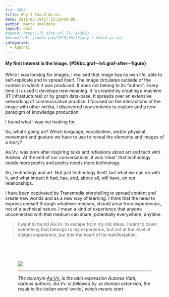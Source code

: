 ```yaml
---
#id: 3093
title: Why I found Aa.Vv.
date: 2016-03-19T17:25:26+00:00
author: marta smaldone
layout: post
#gu#id: http://{{ site.url }}/?p=3093
#permalink: /index.php/2016/03/19/why-i-found-aa-vv/
categories:
  - Appunti
---
```

#### <strong class="markup--strong markup--h4-strong">My first interest is the Image.</strong> {#56bc.graf--h4.graf-after--figure}

<p id="832e" class="graf--p graf-after--h4">
  While I was looking for images, I realised that image has its own life, able to self-replicate and to spread itself. The image circulates outiside of the context in which it was produced. It does not belong to its “author”. Every time it is used it develops new meaning. It is created by creating a machine (IT infrastuctures) or by graph data-base. It spreads over an extensive networking of communicative practice. I focused on the interactions of the image with other media, I discovered new contexts to explore and a new paradigm of knowledge production.
</p>

<p id="5a21" class="graf--p graf-after--p">
  I found what I was not looking for.
</p>

<p id="90eb" class="graf--p graf-after--p">
  So, what’s going on? Which language, vocalization, and/or physical movement and gesture we have to use to reveal the elements and images of a story?
</p>

<p id="aea4" class="graf--p graf-after--p">
  Aa.Vv. was born after inspiring talks and reflexions about art and tech with Andrea. At the end of our conversations, it was ‘clear’ that technology needs more poetry and poetry needs more technology.
</p>

<p id="5dcb" class="graf--p graf-after--p">
  So, technology and art. Not just technology itself, but what we can do with it, and what impact it had, has, and, above all, will have, on our relationships.
</p>

<p id="5182" class="graf--p graf-after--p">
  I have been captivated by Transmedia storytelling to spread content and create new worlds and as a new way of learning. I think that the need to express oneself through whatever medium, should arise from experiences, not of a technical nature. I mean a kind of experience that anyone unconnected with that medium can share, potentially everywhere, anytime.
</p>

<blockquote id="d584" class="graf--pullquote pullquote graf-after--p">
  <p>
    I want to found Aa.Vv. to escape from my old ideas. I want to cover something that belongs to my experience, but not at the level of distant experience, but into the heart of its manifestation.
  </p>
</blockquote>

&nbsp;

&nbsp;<figure id="ff90" class="graf--figure graf-after--pullquote"> 

<div class="aspectRatioPlaceholder is-locked">
  <div class="progressiveMedia js-progressiveMedia graf-image is-canvasLoaded is-imageLoaded" data-image-id="1*9CQ1vCjkCRqm_EwvGRE-Fw.png" data-width="476" data-height="129" data-scroll="native">
    <img class="progressiveMedia-image js-progressiveMedia-image" src="https://cdn-images-1.medium.com/max/800/1*9CQ1vCjkCRqm_EwvGRE-Fw.png" data-src="https://cdn-images-1.medium.com/max/800/1*9CQ1vCjkCRqm_EwvGRE-Fw.png" />
  </div>
</div>

<div class="progressiveMedia js-progressiveMedia graf-image is-canvasLoaded is-imageLoaded" data-image-id="1*9CQ1vCjkCRqm_EwvGRE-Fw.png" data-width="476" data-height="129" data-scroll="native">
</div>

<div class="progressiveMedia js-progressiveMedia graf-image is-canvasLoaded is-imageLoaded" data-image-id="1*9CQ1vCjkCRqm_EwvGRE-Fw.png" data-width="476" data-height="129" data-scroll="native">
</div></figure> <figure id="ff90" class="graf--figure graf-after--pullquote"> 

<div class="progressiveMedia js-progressiveMedia graf-image is-canvasLoaded is-imageLoaded" data-image-id="1*9CQ1vCjkCRqm_EwvGRE-Fw.png" data-width="476" data-height="129" data-scroll="native">
</div>

<div class="progressiveMedia js-progressiveMedia graf-image is-canvasLoaded is-imageLoaded" data-image-id="1*9CQ1vCjkCRqm_EwvGRE-Fw.png" data-width="476" data-height="129" data-scroll="native">
  <hr />
  
  <p>
    <em>The acronym <a class="markup--anchor markup--blockquote-anchor" href="http://www.aavv.io/" data-href="http://www.aavv.io/">Aa.Vv.</a> is the latin expression Autores Varii, various authors. Aa.Vv. is followed by .io domain extension, the result is the italian word ‘avvio’, which means start.</em></div> </figure>